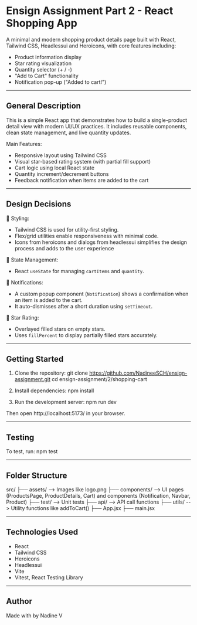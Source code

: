 Ensign Assignment Part 2 - React Shopping App
==================

A minimal and modern shopping product details page built with React, Tailwind CSS, Headlessui and Heroicons, with core features including:

- Product information display
- Star rating visualization
- Quantity selector (+ / -)
- "Add to Cart" functionality
- Notification pop-up ("Added to cart!")

----------------------------------------
General Description
----------------------------------------

This is a simple React app that demonstrates how to build a single-product detail view with modern UI/UX practices. It includes reusable components, clean state management, and live quantity updates.

Main Features:
- Responsive layout using Tailwind CSS
- Visual star-based rating system (with partial fill support)
- Cart logic using local React state
- Quantity increment/decrement buttons
- Feedback notification when items are added to the cart

----------------------------------------
Design Decisions
----------------------------------------

💅 Styling:
- Tailwind CSS is used for utility-first styling.
- Flex/grid utilities enable responsiveness with minimal code.
- Icons from heroicons and dialogs from headlessui simplifies the design process and adds to the user experience

🧠 State Management:
- React `useState` for managing `cartItems` and `quantity`.

🔔 Notifications:
- A custom popup component (`Notification`) shows a confirmation when an item is added to the cart.
- It auto-dismisses after a short duration using `setTimeout`.

🌟 Star Rating:
- Overlayed filled stars on empty stars.
- Uses `fillPercent` to display partially filled stars accurately.

----------------------------------------
Getting Started
----------------------------------------

1. Clone the repository:
   git clone https://github.com/NadineeSCH/ensign-assignment.git
   cd ensign-assignment/2/shopping-cart

2. Install dependencies:
   npm install

3. Run the development server:
   npm run dev

Then open http://localhost:5173/ in your browser.


----------------------------------------
Testing
----------------------------------------
To test, run:
npm test

----------------------------------------
Folder Structure
----------------------------------------

src/
├── assets/            --> Images like logo.png
├── components/        --> UI pages (ProductsPage, ProductDetails, Cart) and components (Notification, Navbar, Product)
├── test/              --> Unit tests
├── api/               --> API call functions
├── utils/             --> Utility functions like addToCart()
├── App.jsx
├── main.jsx

----------------------------------------
Technologies Used
----------------------------------------

- React
- Tailwind CSS
- Heroicons
- Headlessui
- Vite
- Vitest, React Testing Library

----------------------------------------
Author
----------------------------------------

Made with by Nadine V
